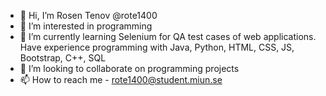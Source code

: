- 👋 Hi, I’m Rosen Tenov @rote1400
- 👀 I’m interested in programming
- 🌱 I’m currently learning Selenium for QA test cases of web applications. Have experience programming with Java, Python, HTML, CSS, JS, Bootstrap, C++, SQL
- 💞️ I’m looking to collaborate on programming projects
- 📫 How to reach me - rote1400@student.miun.se

<!---
rote1400/rote1400 is a ✨ special ✨ repository because its `README.md` (this file) appears on your GitHub profile.
You can click the Preview link to take a look at your changes.
--->
